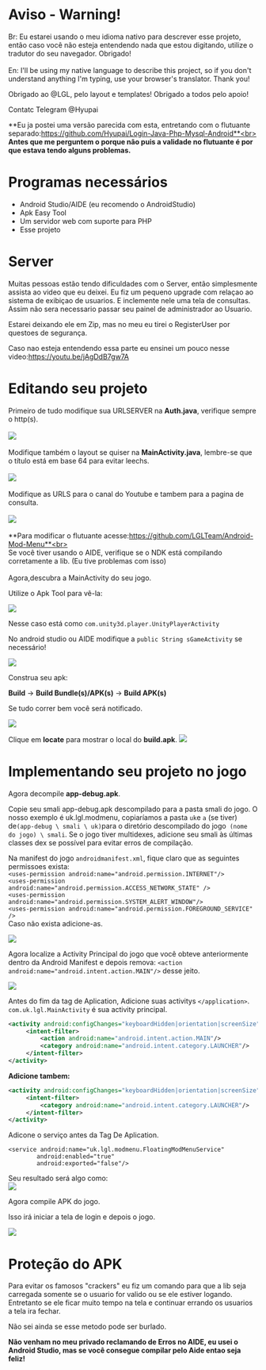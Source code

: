 # Aviso - Warning!
Br: Eu estarei usando o meu idioma nativo para descrever esse projeto, então caso você não esteja entendendo nada que estou digitando, utilize o tradutor do seu navegador. Obrigado!<br></br>
En: I'll be using my native language to describe this project, so if you don't understand anything I'm typing, use your browser's translator.  Thank you!

Obrigado ao @LGL, pelo layout e templates!
Obrigado a todos pelo apoio!

Contatc Telegram @Hyupai
 
 **Eu ja postei uma versão parecida com esta, entretando com o flutuante separado:https://github.com/Hyupai/Login-Java-Php-Mysql-Android**<br>
 **Antes que me perguntem o porque não puis a validade no flutuante é por que estava tendo alguns problemas.**
 
# Programas necessários
- Android Studio/AIDE (eu recomendo o AndroidStudio)
- Apk Easy Tool
- Um servidor web com suporte para PHP
- Esse projeto

# Server

Muitas pessoas estão tendo dificuldades com o Server, então simplesmente assista ao video que eu deixei.
Eu fiz um pequeno upgrade com relaçao ao sistema de exibiçao de usuarios. E inclemente nele uma tela de consultas. Assim não sera necessario passar seu painel de administrador ao Usuario.

Estarei deixando ele em Zip, mas no meu eu tirei o RegisterUser por questoes de segurança.

Caso nao esteja entendendo essa parte eu ensinei um pouco nesse video:https://youtu.be/jAgDdB7gw7A

# Editando seu projeto

Primeiro de tudo modifique sua URLSERVER na **Auth.java**, verifique sempre o http(s).<br><br>
![](https://i.imgur.com/5q2IDZX.png)<br></br>
Modifique também o layout se quiser na **MainActivity.java**, lembre-se que o título está em base 64 para evitar leechs.<br></br>
![](https://i.imgur.com/yb78gLU.png)<br></br>
Modifique as URLS para o canal do Youtube e tambem para a pagina de consulta.<br></br>
![](https://i.imgur.com/2wPZbjP.png)<br></br>
**Para modificar o flutuante acesse:https://github.com/LGLTeam/Android-Mod-Menu**<br></br>
Se você tiver usando o AIDE, verifique se o NDK está compilando corretamente a lib. (Eu tive problemas com isso)<br></br>
Agora,descubra a MainActivity do seu jogo.

Utilize o Apk Tool para vê-la:

![](https://i.imgur.com/JQdPjyZ.png)

Nesse caso está como `com.unity3d.player.UnityPlayerActivity`


No android studio ou AIDE modifique a `public String sGameActivity` se necessário!

![](https://i.imgur.com/KBBek2N.png)

Construa seu apk:

**Build** -> **Build Bundle(s)/APK(s)** -> **Build APK(s)**

Se tudo correr bem você será notificado.

![](https://i.imgur.com/WpSKV1L.png)

Clique em **locate** para mostrar o local do **build.apk**. 
![](https://i.imgur.com/wBTPSLi.png) 

# Implementando seu projeto no jogo

Agora decompile **app-debug.apk**.

Copie seu smali app-debug.apk descompilado para a pasta smali do jogo. O nosso exemplo é uk.lgl.modmenu, copiaríamos a pasta `uk`e `a` (se tiver) de` (app-debug \ smali \ uk) `para o diretório descompilado do jogo` (nome do jogo) \ smali`. Se o jogo tiver multidexes, adicione seu smali às últimas classes dex se possível para evitar erros de compilação.

Na manifest do jogo `androidmanifest.xml`, fique claro que as seguintes permissoes exista: <br>`<uses-permission android:name="android.permission.INTERNET"/>`<br>`<uses-permission android:name="android.permission.ACCESS_NETWORK_STATE" />`<br>
`<uses-permission android:name="android.permission.SYSTEM_ALERT_WINDOW"/>`<br>
`<uses-permission android:name="android.permission.FOREGROUND_SERVICE" />`<br>
Caso não exista adicione-as.


![](https://i.imgur.com/k0sLVUF.png)

Agora localize a Activity Principal do jogo que você obteve anteriormente dentro da Android Manifest e depois remova:
`<action android:name="android.intent.action.MAIN"/>` desse jeito.

![](https://i.imgur.com/z1RxPjc.png)

Antes do fim da tag de Aplication, Adicione suas activitys `</application>`. `com.uk.lgl.MainActivity` é sua activity principal.

```xml
<activity android:configChanges="keyboardHidden|orientation|screenSize" android:name="uk.lgl.modmenu.MainActivity" android:screenOrientation="portrait">
     <intent-filter>
         <action android:name="android.intent.action.MAIN"/>
         <category android:name="android.intent.category.LAUNCHER"/>
     </intent-filter>
</activity>
```
**Adicione tambem:**<br>
```xml
<activity android:configChanges="keyboardHidden|orientation|screenSize" android:name="uk.lgl.modmeny.MainActivity2" android:screenOrientation="portrait">
     <intent-filter>
         <category android:name="android.intent.category.LAUNCHER"/>
     </intent-filter>
</activity>
```


Adicone o serviço antes da Tag De Aplication.

```
<service android:name="uk.lgl.modmenu.FloatingModMenuService"
        android:enabled="true"
        android:exported="false"/>
```

   Seu resultado será algo como:<br>
![](https://i.imgur.com/7rGgu5r.png)


Agora compile APK do jogo.

Isso irá iniciar a tela de login e depois o jogo.

![](https://i.imgur.com/h0ZAn00.gif)

# Proteção do APK

Para evitar os famosos "crackers" eu fiz um comando para que a lib seja carregada somente se o usuario for valido ou se ele estiver logando.
Entretanto se ele ficar muito tempo na tela e continuar errando os usuarios a tela ira fechar.

Não sei ainda se esse metodo pode ser burlado.

**Não venham no meu privado reclamando de Erros no AIDE, eu usei o Android Studio, mas se você consegue compilar pelo Aide entao seja feliz!**



